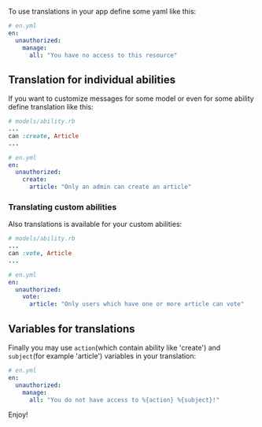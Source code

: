 To use translations in your app define some yaml like this:
```yaml
# en.yml
en:
  unauthorized:
    manage:
      all: "You have no access to this resource"
```
## Translation for individual abilities
If you want to customize messages for some model or even for some ability define translation like this:

```ruby
# models/ability.rb
...
can :create, Article
...
```
```yaml
# en.yml
en:
  unauthorized:
    create:
      article: "Only an admin can create an article"
```

### Translating custom abilities
Also translations is available for your custom abilities:
```ruby
# models/ability.rb
...
can :vote, Article
...
```
```yaml
# en.yml
en:
  unauthorized:
    vote:
      article: "Only users which have one or more article can vote"
```
## Variables for translations
Finally you may use `action`(which contain ability like 'create') and `subject`(for example 'article') variables in your translation:
```yaml
# en.yml
en:
  unauthorized:
    manage:
      all: "You do not have access to %{action} %{subject}!"
```
Enjoy!